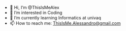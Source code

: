 - 👋 Hi, I’m @ThisIsMeAlex
- 👀 I’m interested in Coding 
- 🌱 I’m currently learning Informatics at univaq
- 📫 How to reach me: ThisIsMe.Alessandro@gmail.com
